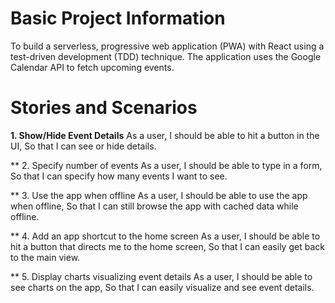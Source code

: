 # Basic Project Information 
To build a serverless, progressive web application (PWA) with React using a
test-driven development (TDD) technique. The application uses the Google
Calendar API to fetch upcoming events.

# Stories and Scenarios 
**1. Show/Hide Event Details**
As a user,
I should be able to hit a button in the UI,
So that I can see or hide details.

** 2. Specify number of events
As a user,
I should be able to type in a form,
So that I can specify how many events I want to see.

** 3. Use the app when offline
As a user,
I should be able to use the app when offline,
So that I can still browse the app with cached data while offline.

** 4. Add an app shortcut to the home screen
As a user, 
I should be able to hit a button that directs me to the home screen, 
So that I can easily get back to the main view.

** 5. Display charts visualizing event details 
As a user, 
I should be able to see charts on the app, 
So that I can easily visualize and see event details.
